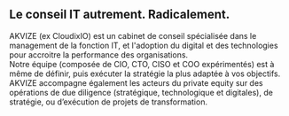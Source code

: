 ## Le conseil IT autrement. Radicalement.

AKVIZE (ex CloudixIO) est un cabinet de conseil spécialisée dans le management de la fonction IT, et l'adoption du digital et des technologies pour accroitre la performance des organisations.  
Notre équipe (composée de CIO, CTO, CISO et COO expérimentés) est à même de définir, puis exécuter la stratégie la plus adaptée à vos objectifs.
AKVIZE accompagne également les acteurs du private equity sur des opérations de due diligence (stratégique, technologique et digitales), de stratégie, ou d’exécution de projets de transformation. 

<!--

**Here are some ideas to get you started:**

🙋‍♀️ A short introduction - what is your organization all about?
🌈 Contribution guidelines - how can the community get involved?
👩‍💻 Useful resources - where can the community find your docs? Is there anything else the community should know?
🍿 Fun facts - what does your team eat for breakfast?
🧙 Remember, you can do mighty things with the power of [Markdown](https://docs.github.com/github/writing-on-github/getting-started-with-writing-and-formatting-on-github/basic-writing-and-formatting-syntax)
-->
